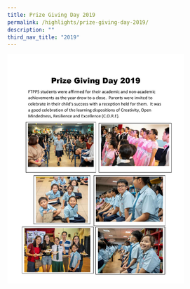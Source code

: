 ```yaml
---
title: Prize Giving Day 2019
permalink: /highlights/prize-giving-day-2019/
description: ""
third_nav_title: "2019"
---
```

<img src="/images/Prize%20Giving%20Day%202019-page-001.jpg" style="width:80%"/>